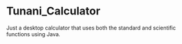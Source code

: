 # Tunani_Calculator
Just a desktop calculator that uses both the standard and scientific functions using Java.
